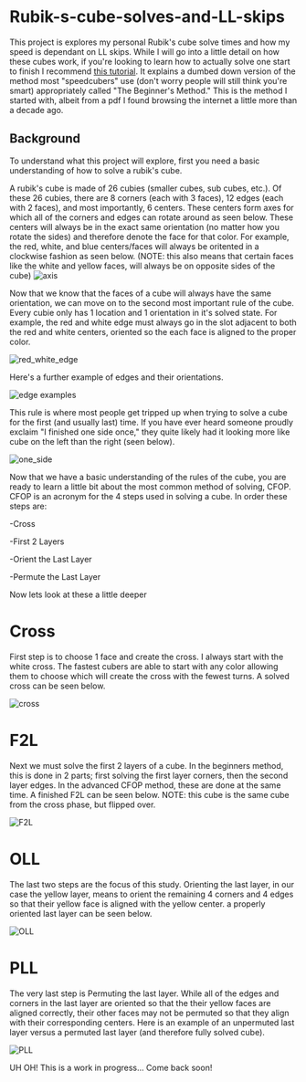 # Rubik-s-cube-solves-and-LL-skips

This project is explores my personal Rubik's cube solve times and how my speed is dependant on LL skips. While I will go into a little detail on how these cubes work, if you're looking to learn how to actually solve one start to finish I recommend [this tutorial](https://www.youtube.com/watch?v=R-R0KrXvWbc&t=1109s). It explains a dumbed down version of the method most "speedcubers" use (don't worry people will still think you're smart) appropriately called "The Beginner's Method." This is the method I started with, albeit from a pdf I found browsing the internet a little more than a decade ago.

## Background

To understand what this project will explore, first you need a basic understanding of how to solve a rubik's cube.

A rubik's cube is made of 26 cubies (smaller cubes, sub cubes, etc.). Of these 26 cubies, there are 8 corners (each with 3 faces), 12 edges (each with 2 faces), and most importantly, 6 centers. These centers form axes for which all of the corners and edges can rotate around as seen below. These centers will always be in the exact same orientation (no matter how you rotate the sides) and therefore denote the face for that color. For example, the red, white, and blue centers/faces will always be oritented in a clockwise fashion as seen below. (NOTE: this also means that certain faces like the white and yellow faces, will always be on opposite sides of the cube)
![axis](https://user-images.githubusercontent.com/65193347/107472318-bb543580-6b3c-11eb-9d47-fb84f73b10b0.png)

Now that we know that the faces of a cube will always have the same orientation, we can move on to the second most important rule of the cube. Every cubie only has 1 location and 1 orientation in it's solved state. For example, the red and white edge must always go in the slot adjacent to both the red and white centers, oriented so the each face is aligned to the proper color.

![red_white_edge](https://user-images.githubusercontent.com/65193347/107471264-e047a900-6b3a-11eb-8ce1-c435b396f846.png)

Here's a further example of edges and their orientations.

![edge examples](https://user-images.githubusercontent.com/65193347/107482087-3a516a00-6b4d-11eb-8b40-53995552e17f.png)

This rule is where most people get tripped up when trying to solve a cube for the first (and usually last) time. If you have ever heard someone proudly exclaim "I finished one side once," they quite likely had it looking more like cube on the left than the right (seen below).

![one_side](https://user-images.githubusercontent.com/65193347/107471935-091c6e00-6b3c-11eb-8e24-9bbabfb52e4b.png)

Now that we have a basic understanding of the rules of the cube, you are ready to learn a little bit about the most common method of solving, CFOP.
CFOP is an acronym for the 4 steps used in solving a cube. In order these steps are:

-Cross

-First 2 Layers

-Orient the Last Layer

-Permute the Last Layer

Now lets look at these a little deeper

# Cross

First step is to choose 1 face and create the cross. I always start with the white cross. The fastest cubers are able to start with any color allowing them to choose which will create the cross with the fewest turns. A solved cross can be seen below.

![cross](https://user-images.githubusercontent.com/65193347/107473453-bee8bc00-6b3e-11eb-82c5-1f2326d237d5.png)

# F2L

Next we must solve the first 2 layers of a cube. In the beginners method, this is done in 2 parts; first solving the first layer corners, then the second layer edges. In the advanced CFOP method, these are done at the same time. A finished F2L can be seen below. NOTE: this cube is the same cube from the cross phase, but flipped over.

![F2L](https://user-images.githubusercontent.com/65193347/107474386-4125b000-6b40-11eb-89cf-c8b12b30ac78.png)

# OLL

The last two steps are the focus of this study. Orienting the last layer, in our case the yellow layer, means to orient the remaining 4 corners and 4 edges so that their yellow face is aligned with the yellow center. a properly oriented last layer can be seen below.

![OLL](https://user-images.githubusercontent.com/65193347/107474879-2b64ba80-6b41-11eb-8d79-105b327a7486.png)

# PLL

The very last step is Permuting the last layer. While all of the edges and corners in the last layer are oriented so that the their yellow faces are aligned correctly, their other faces may not be permuted so that they align with their corresponding centers. Here is an example of an unpermuted last layer versus a permuted last layer (and therefore fully solved cube).

![PLL](https://user-images.githubusercontent.com/65193347/107476057-20ab2500-6b43-11eb-95a5-b1c25092c179.png)

UH OH! This is a work in progress... Come back soon!





